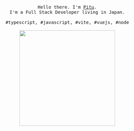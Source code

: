 <p align="center">
  <br>
  <br>
  <br>
  <samp>Hello there. I'm <a href="https://github.com/pitu">Pitu</a>.<br> I'm a Full Stack Developer living in Japan.<br><br>#typescript, #javascript, #vite, #vuejs, #node</samp>
  <br>
  <br>
  <img src="https://github.com/pitu/pitu/blob/master/picture.png" width="300" />
</p>
